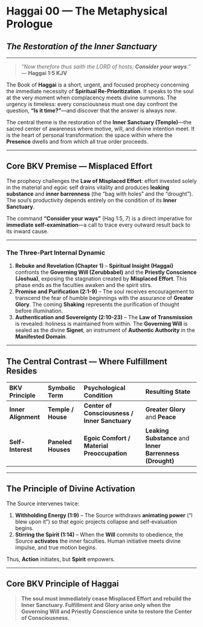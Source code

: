 # Haggai 00 — The Metaphysical Prologue
## *The Restoration of the Inner Sanctuary*

---

> _“Now therefore thus saith the LORD of hosts; **Consider your ways**.”_ — **Haggai 1:5 KJV**

The Book of **Haggai** is a short, urgent, and focused prophecy concerning the immediate necessity of **Spiritual Re-Prioritization**. It speaks to the soul at the very moment when complacency meets divine summons. The urgency is timeless: every consciousness must one day confront the question, **“Is it time?”**—and discover that the answer is always *now*.

The central theme is the restoration of the **Inner Sanctuary (Temple)**—the sacred center of awareness where motive, will, and divine intention meet. It is the heart of personal transformation: the space within where the **Presence** dwells and from which all true order proceeds.

---

## Core BKV Premise — Misplaced Effort

The prophecy challenges the **Law of Misplaced Effort**: effort invested solely in the material and egoic self drains vitality and produces **leaking substance** and **inner barrenness** (the “bag with holes” and the “drought”).
The soul’s productivity depends entirely on the condition of its **Inner Sanctuary**.

The command **“Consider your ways”** (Hag 1:5, 7) is a direct imperative for **immediate self-examination**—a call to trace every outward result back to its inward cause.

---

### **The Three-Part Internal Dynamic**

1.  **Rebuke and Revelation (Chapter 1)** – **Spiritual Insight (Haggai)** confronts the **Governing Will (Zerubbabel)** and the **Priestly Conscience (Joshua)**, exposing the stagnation created by **Misplaced Effort**. This phase ends as the faculties awaken and the spirit stirs.
2.  **Promise and Purification (2:1-9)** – The soul receives encouragement to transcend the fear of humble beginnings with the assurance of **Greater Glory**. The coming **Shaking** represents the purification of thought before illumination.
3.  **Authentication and Sovereignty (2:10-23)** – The **Law of Transmission** is revealed: holiness is maintained from within. The **Governing Will** is sealed as the divine **Signet**, an instrument of **Authentic Authority** in the **Manifested Domain**.

---

## **The Central Contrast — Where Fulfillment Resides**

| BKV Principle | Symbolic Term | Psychological Condition | Resulting State |
| :--- | :--- | :--- | :--- |
| **Inner Alignment** | **Temple / House** | **Center of Consciousness / Inner Sanctuary** | **Greater Glory** and **Peace** |
| **Self-Interest** | **Paneled Houses** | **Egoic Comfort / Material Preoccupation** | **Leaking Substance** and **Inner Barrenness (Drought)** |

---

## **The Principle of Divine Activation**

The Source intervenes twice:

1.  **Withholding Energy (1:9)** – The Source withdraws **animating power** (“I blew upon it”) so that egoic projects collapse and self-evaluation begins.
2.  **Stirring the Spirit (1:14)** – When the **Will** commits to obedience, the Source **activates** the inner faculties. Human initiative meets divine impulse, and true motion begins.

Thus, **Action** initiates, but **Spirit** empowers.

---

## **Core BKV Principle of Haggai**

> **The soul must immediately cease Misplaced Effort and rebuild the Inner Sanctuary. Fulfillment and Glory arise only when the Governing Will and Priestly Conscience unite to restore the Center of Consciousness.**






